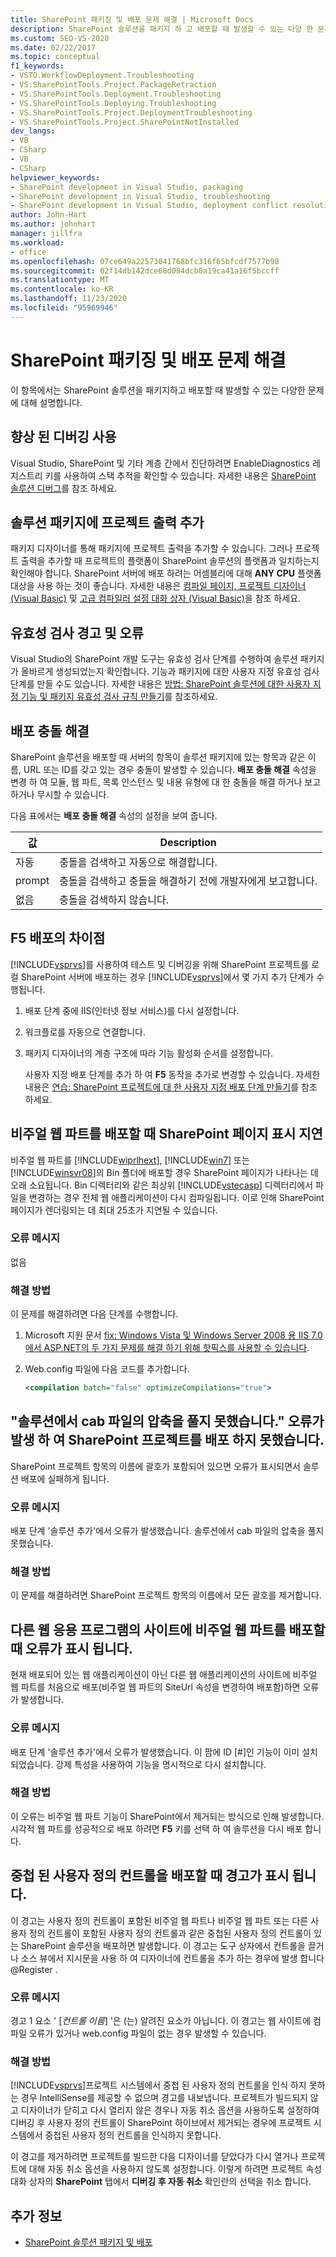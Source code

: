 ```yaml
---
title: SharePoint 패키징 및 배포 문제 해결 | Microsoft Docs
description: SharePoint 솔루션을 패키지 하 고 배포할 때 발생할 수 있는 다양 한 문제를 이해 하 고 해결 합니다.
ms.custom: SEO-VS-2020
ms.date: 02/22/2017
ms.topic: conceptual
f1_keywords:
- VSTO.WorkflowDeployment.Troubleshooting
- VS.SharePointTools.Project.PackageRetraction
- VS.SharePointTools.Deployment.Troubleshooting
- VS.SharePointTools.Deploying.Troubleshooting
- VS.SharePointTools.Project.DeploymentTroubleshooting
- VS.SharePointTools.Project.SharePointNotInstalled
dev_langs:
- VB
- CSharp
- VB
- CSharp
helpviewer_keywords:
- SharePoint development in Visual Studio, packaging
- SharePoint development in Visual Studio, troubleshooting
- SharePoint development in Visual Studio, deployment conflict resolution
author: John-Hart
ms.author: johnhart
manager: jillfra
ms.workload:
- office
ms.openlocfilehash: 07ce649a22573041768bfc316f65bfcdf7577b98
ms.sourcegitcommit: 02f14db142dce68d084dcb0a19ca41a16f5bccff
ms.translationtype: MT
ms.contentlocale: ko-KR
ms.lasthandoff: 11/23/2020
ms.locfileid: "95969946"
---
```

# <a name="troubleshoot-sharepoint-packaging-and-deployment"></a>SharePoint 패키징 및 배포 문제 해결
  이 항목에서는 SharePoint 솔루션을 패키지하고 배포할 때 발생할 수 있는 다양한 문제에 대해 설명합니다.

## <a name="enable-enhanced-debugging"></a>향상 된 디버깅 사용
 Visual Studio, SharePoint 및 기타 계층 간에서 진단하려면 EnableDiagnostics 레지스트리 키를 사용하여 스택 추적을 확인할 수 있습니다. 자세한 내용은 [SharePoint 솔루션 디버그](../sharepoint/debugging-sharepoint-solutions.md)를 참조 하세요.

## <a name="add-project-output-to-the-solution-package"></a>솔루션 패키지에 프로젝트 출력 추가
 패키지 디자이너를 통해 패키지에 프로젝트 출력을 추가할 수 있습니다. 그러나 프로젝트 출력을 추가할 때 프로젝트의 플랫폼이 SharePoint 솔루션의 플랫폼과 일치하는지 확인해야 합니다. SharePoint 서버에 배포 하려는 어셈블리에 대해 **ANY CPU** 플랫폼 대상을 사용 하는 것이 좋습니다. 자세한 내용은 [컴파일 페이지, 프로젝트 디자이너 &#40;Visual Basic&#41;](../ide/reference/compile-page-project-designer-visual-basic.md) 및 [고급 컴파일러 설정 대화 상자 &#40;Visual Basic&#41;](../ide/reference/advanced-compiler-settings-dialog-box-visual-basic.md)을 참조 하세요.

## <a name="validation-warnings-and-errors"></a>유효성 검사 경고 및 오류
 Visual Studio의 SharePoint 개발 도구는 유효성 검사 단계를 수행하여 솔루션 패키지가 올바르게 생성되었는지 확인합니다. 기능과 패키지에 대한 사용자 지정 유효성 검사 단계를 만들 수도 있습니다. 자세한 내용은 [방법: SharePoint 솔루션에 대한 사용자 지정 기능 및 패키지 유효성 검사 규칙 만들기](../sharepoint/how-to-create-custom-feature-and-package-validation-rules-for-sharepoint-solutions.md)를 참조하세요.

## <a name="deployment-conflict-resolution"></a>배포 충돌 해결
 SharePoint 솔루션을 배포할 때 서버의 항목이 솔루션 패키지에 있는 항목과 같은 이름, URL 또는 ID를 갖고 있는 경우 충돌이 발생할 수 있습니다. **배포 충돌 해결** 속성을 변경 하 여 모듈, 웹 파트, 목록 인스턴스 및 내용 유형에 대 한 충돌을 해결 하거나 보고 하거나 무시할 수 있습니다.

 다음 표에서는 **배포 충돌 해결** 속성의 설정을 보여 줍니다.

|값|Description|
|-----------|-----------------|
|자동|충돌을 검색하고 자동으로 해결합니다.|
|prompt|충돌을 검색하고 충돌을 해결하기 전에 개발자에게 보고합니다.|
|없음|충돌을 검색하지 않습니다.|

## <a name="differences-between-f5-deployment"></a>F5 배포의 차이점
 [!INCLUDE[vsprvs](../sharepoint/includes/vsprvs-md.md)]를 사용하여 테스트 및 디버깅을 위해 SharePoint 프로젝트를 로컬 SharePoint 서버에 배포하는 경우 [!INCLUDE[vsprvs](../sharepoint/includes/vsprvs-md.md)]에서 몇 가지 추가 단계가 수행됩니다.

1. 배포 단계 중에 IIS(인터넷 정보 서비스)를 다시 설정합니다.

2. 워크플로를 자동으로 연결합니다.

3. 패키지 디자이너의 계층 구조에 따라 기능 활성화 순서를 설정합니다.

   사용자 지정 배포 단계를 추가 하 여 **F5** 동작을 추가로 변경할 수 있습니다. 자세한 내용은 [연습: SharePoint 프로젝트에 대 한 사용자 지정 배포 단계 만들기](../sharepoint/walkthrough-creating-a-custom-deployment-step-for-sharepoint-projects.md)를 참조 하세요.

## <a name="delay-displaying-sharepoint-page-when-deploy-visual-web-part"></a>비주얼 웹 파트를 배포할 때 SharePoint 페이지 표시 지연
 비주얼 웹 파트를 [!INCLUDE[wiprlhext](../sharepoint/includes/wiprlhext-md.md)], [!INCLUDE[win7](../sharepoint/includes/win7-md.md)] 또는 [!INCLUDE[winsvr08](../sharepoint/includes/winsvr08-md.md)]의 Bin 폴더에 배포할 경우 SharePoint 페이지가 나타나는 데 오래 소요됩니다. Bin 디렉터리와 같은 최상위 [!INCLUDE[vstecasp](../sharepoint/includes/vstecasp-md.md)] 디렉터리에서 파일을 변경하는 경우 전체 웹 애플리케이션이 다시 컴파일됩니다. 이로 인해 SharePoint 페이지가 렌더링되는 데 최대 25초가 지연될 수 있습니다.

### <a name="error-message"></a>오류 메시지
 없음

### <a name="resolution"></a>해결 방법
 이 문제를 해결하려면 다음 단계를 수행합니다.

1. Microsoft 지원 문서 [fix: Windows Vista 및 Windows Server 2008 용 IIS 7.0에서 ASP.NET의 두 가지 문제를 해결 하기 위해 핫픽스를 사용할 수 있습니다](https://support.microsoft.com/help/967535).

2. Web.config 파일에 다음 코드를 추가합니다.

    ```xml
    <compilation batch="false" optimizeCompilations="true">
    ```

## <a name="sharepoint-project-deployment-fails-with-error-failed-to-extract-the-cab-file-in-the-solution"></a>"솔루션에서 cab 파일의 압축을 풀지 못했습니다." 오류가 발생 하 여 SharePoint 프로젝트를 배포 하지 못했습니다.
 SharePoint 프로젝트 항목의 이름에 괄호가 포함되어 있으면 오류가 표시되면서 솔루션 배포에 실패하게 됩니다.

### <a name="error-message"></a>오류 메시지
 배포 단계 '솔루션 추가'에서 오류가 발생했습니다. 솔루션에서 cab 파일의 압축을 풀지 못했습니다.

### <a name="resolution"></a>해결 방법
 이 문제를 해결하려면 SharePoint 프로젝트 항목의 이름에서 모든 괄호를 제거합니다.

## <a name="error-appears-when-deploying-a-visual-web-part-to-a-site-on-a-different-web-application"></a>다른 웹 응용 프로그램의 사이트에 비주얼 웹 파트를 배포할 때 오류가 표시 됩니다.
 현재 배포되어 있는 웹 애플리케이션이 아닌 다른 웹 애플리케이션의 사이트에 비주얼 웹 파트를 처음으로 배포(비주얼 웹 파트의 SiteUrl 속성을 변경하여 배포함)하면 오류가 발생합니다.

### <a name="error-message"></a>오류 메시지
 배포 단계 '솔루션 추가'에서 오류가 발생했습니다. 이 팜에 ID [#]인 기능이 이미 설치되었습니다. 강제 특성을 사용하여 기능을 명시적으로 다시 설치합니다.

### <a name="resolution"></a>해결 방법
 이 오류는 비주얼 웹 파트 기능이 SharePoint에서 제거되는 방식으로 인해 발생합니다. 시각적 웹 파트를 성공적으로 배포 하려면 **F5** 키를 선택 하 여 솔루션을 다시 배포 합니다.

## <a name="warning-appears-when-deploying-nested-user-controls"></a>중첩 된 사용자 정의 컨트롤을 배포할 때 경고가 표시 됩니다.
 이 경고는 사용자 정의 컨트롤이 포함된 비주얼 웹 파트나 비주얼 웹 파트 또는 다른 사용자 정의 컨트롤이 포함된 사용자 정의 컨트롤과 같은 중첩된 사용자 정의 컨트롤이 있는 SharePoint 솔루션을 배포하면 발생합니다. 이 경고는 도구 상자에서 컨트롤을 끌거나 소스 뷰에서 지시문을 사용 하 여 디자이너에 컨트롤을 추가 하는 경우에 발생 합니다 @Register .

### <a name="error-message"></a>오류 메시지
 경고 1 요소 ' [*컨트롤 이름*] '은 (는) 알려진 요소가 아닙니다. 이 경고는 웹 사이트에 컴파일 오류가 있거나 web.config 파일이 없는 경우 발생할 수 있습니다.

### <a name="resolution"></a>해결 방법
 [!INCLUDE[vsprvs](../sharepoint/includes/vsprvs-md.md)]프로젝트 시스템에서 중첩 된 사용자 정의 컨트롤을 인식 하지 못하는 경우 IntelliSense를 제공할 수 없으며 경고를 내보냅니다. 프로젝트가 빌드되지 않고 디자이너가 닫히고 다시 열리지 않은 경우나 자동 취소 옵션을 사용하도록 설정하여 디버깅 후 사용자 정의 컨트롤이 SharePoint 하이브에서 제거되는 경우에 프로젝트 시스템에서 중첩된 사용자 정의 컨트롤을 인식하지 못합니다.

 이 경고를 제거하려면 프로젝트를 빌드한 다음 디자이너를 닫았다가 다시 열거나 프로젝트에 대해 자동 취소 옵션을 사용하지 않도록 설정합니다. 이렇게 하려면 프로젝트 속성 대화 상자의 **SharePoint** 탭에서 **디버깅 후 자동 취소** 확인란의 선택을 취소 합니다.

## <a name="see-also"></a>추가 정보

- [SharePoint 솔루션 패키지 및 배포](../sharepoint/packaging-and-deploying-sharepoint-solutions.md)